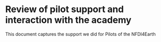 # Review of pilot support and interaction with the academy


This document captures the support we did for Pilots of the NFDI4Earth
